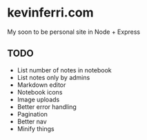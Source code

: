 kevinferri.com
==============
My soon to be personal site in Node + Express

TODO
----
* List number of notes in notebook
* List notes only by admins
* Markdown editor
* Notebook icons
* Image uploads
* Better error handling
* Pagination
* Better nav
* Minify things
